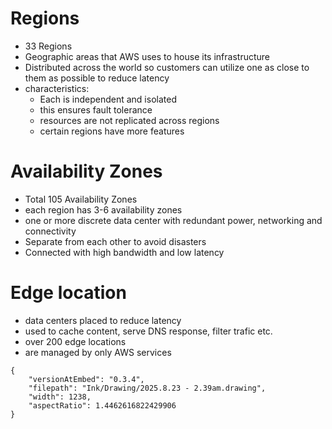 # Regions
- 33 Regions
- Geographic areas that AWS uses to house its infrastructure
- Distributed across the world so customers can utilize one as close to them as possible to reduce latency
-  characteristics:
	- Each is independent and isolated
	- this ensures fault tolerance 
	- resources are not replicated across regions
	- certain regions have more features
# Availability Zones
- Total 105 Availability Zones
- each region has 3-6 availability zones
- one or more discrete data center with redundant power, networking and connectivity
- Separate from each other to avoid disasters
- Connected with high bandwidth and low latency
# Edge location
- data centers placed to reduce latency
- used to cache content, serve DNS response, filter trafic etc.
- over 200 edge locations
- are managed by only AWS services

```handdrawn-ink
{
	"versionAtEmbed": "0.3.4",
	"filepath": "Ink/Drawing/2025.8.23 - 2.39am.drawing",
	"width": 1238,
	"aspectRatio": 1.4462616822429906
}
```
